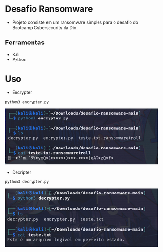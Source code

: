 # Desafio Ransomware

- Projeto consiste em um ransomware simples para o desafio do Bootcamp Cybersecurity da Dio.

## Ferramentas
- Kali
- Python

# Uso 
- Encrypter<br>
```python
python3 encrypter.py
```
![encrypter](img1.png)
- Decripter<br>
```python
python3 decrypter.py
```
![decryoter](img2.png)
